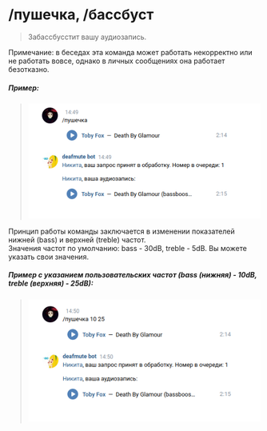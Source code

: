 # /пушечка, /бассбуст

>Забассбусстит вашу аудиозапись.

Примечание: в беседах эта команда может работать некорректно или не работать вовсе, однако в личных сообщениях она работает безотказно.

##### Пример:

><img src="assets/bassboost1.png"></img>

Принцип работы команды заключается в изменении показателей нижней (bass) и верхней (treble) частот.  
Значения частот по умолчанию: bass - 30dB, treble - 5dB. Вы можете указать свои значения.

##### Пример с указанием пользовательских частот (bass (нижняя) - 10dB, treble (верхняя) - 25dB):

><img src="assets/bassboost2.png"></img>
